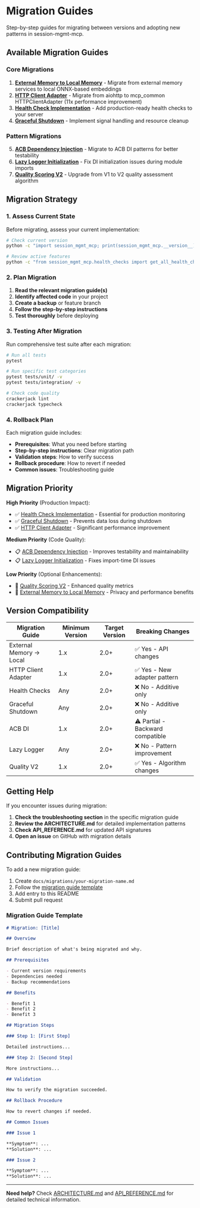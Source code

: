 # Migration Guides

Step-by-step guides for migrating between versions and adopting new patterns in session-mgmt-mcp.

## Available Migration Guides

### Core Migrations

1. **[External Memory to Local Memory](external-memory-to-local.md)** - Migrate from external memory services to local ONNX-based embeddings
1. **[HTTP Client Adapter](http-client-adapter.md)** - Migrate from aiohttp to mcp_common HTTPClientAdapter (11x performance improvement)
1. **[Health Check Implementation](health-check-implementation.md)** - Add production-ready health checks to your server
1. **[Graceful Shutdown](graceful-shutdown.md)** - Implement signal handling and resource cleanup

### Pattern Migrations

5. **[ACB Dependency Injection](acb-dependency-injection.md)** - Migrate to ACB DI patterns for better testability
1. **[Lazy Logger Initialization](lazy-logger-pattern.md)** - Fix DI initialization issues during module imports
1. **[Quality Scoring V2](quality-scoring-v2.md)** - Upgrade from V1 to V2 quality assessment algorithm

## Migration Strategy

### 1. Assess Current State

Before migrating, assess your current implementation:

```bash
# Check current version
python -c "import session_mgmt_mcp; print(session_mgmt_mcp.__version__)"

# Review active features
python -c "from session_mgmt_mcp.health_checks import get_all_health_checks; import asyncio; asyncio.run(get_all_health_checks())"
```

### 2. Plan Migration

1. **Read the relevant migration guide(s)**
1. **Identify affected code** in your project
1. **Create a backup** or feature branch
1. **Follow the step-by-step instructions**
1. **Test thoroughly** before deploying

### 3. Testing After Migration

Run comprehensive test suite after each migration:

```bash
# Run all tests
pytest

# Run specific test categories
pytest tests/unit/ -v
pytest tests/integration/ -v

# Check code quality
crackerjack lint
crackerjack typecheck
```

### 4. Rollback Plan

Each migration guide includes:

- **Prerequisites**: What you need before starting
- **Step-by-step instructions**: Clear migration path
- **Validation steps**: How to verify success
- **Rollback procedure**: How to revert if needed
- **Common issues**: Troubleshooting guide

## Migration Priority

**High Priority** (Production Impact):

- ✅ [Health Check Implementation](health-check-implementation.md) - Essential for production monitoring
- ✅ [Graceful Shutdown](graceful-shutdown.md) - Prevents data loss during shutdown
- ✅ [HTTP Client Adapter](http-client-adapter.md) - Significant performance improvement

**Medium Priority** (Code Quality):

- 📋 [ACB Dependency Injection](acb-dependency-injection.md) - Improves testability and maintainability
- 📋 [Lazy Logger Initialization](lazy-logger-pattern.md) - Fixes import-time DI issues

**Low Priority** (Optional Enhancements):

- 📝 [Quality Scoring V2](quality-scoring-v2.md) - Enhanced quality metrics
- 📝 [External Memory to Local Memory](external-memory-to-local.md) - Privacy and performance benefits

## Version Compatibility

| Migration Guide | Minimum Version | Target Version | Breaking Changes |
|----------------|----------------|----------------|------------------|
| External Memory → Local | 1.x | 2.0+ | ✅ Yes - API changes |
| HTTP Client Adapter | 1.x | 2.0+ | ✅ Yes - New adapter pattern |
| Health Checks | Any | 2.0+ | ❌ No - Additive only |
| Graceful Shutdown | Any | 2.0+ | ❌ No - Additive only |
| ACB DI | 1.x | 2.0+ | ⚠️ Partial - Backward compatible |
| Lazy Logger | Any | 2.0+ | ❌ No - Pattern improvement |
| Quality V2 | 1.x | 2.0+ | ✅ Yes - Algorithm changes |

## Getting Help

If you encounter issues during migration:

1. **Check the troubleshooting section** in the specific migration guide
1. **Review the ARCHITECTURE.md** for detailed implementation patterns
1. **Check API_REFERENCE.md** for updated API signatures
1. **Open an issue** on GitHub with migration details

## Contributing Migration Guides

To add a new migration guide:

1. Create `docs/migrations/your-migration-name.md`
1. Follow the [migration guide template](#migration-guide-template)
1. Add entry to this README
1. Submit pull request

### Migration Guide Template

```markdown
# Migration: [Title]

## Overview

Brief description of what's being migrated and why.

## Prerequisites

- Current version requirements
- Dependencies needed
- Backup recommendations

## Benefits

- Benefit 1
- Benefit 2
- Benefit 3

## Migration Steps

### Step 1: [First Step]

Detailed instructions...

### Step 2: [Second Step]

More instructions...

## Validation

How to verify the migration succeeded.

## Rollback Procedure

How to revert changes if needed.

## Common Issues

### Issue 1

**Symptom**: ...
**Solution**: ...

### Issue 2

**Symptom**: ...
**Solution**: ...
```

______________________________________________________________________

**Need help?** Check [ARCHITECTURE.md](../developer/ARCHITECTURE.md) and [API_REFERENCE.md](../reference/API_REFERENCE.md) for detailed technical information.
